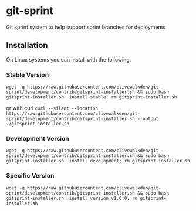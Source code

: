# git-sprint
Git sprint system to help support sprint branches for deployments

## Installation

On Linux systems you can install with the following:

### Stable Version
`wget -q https://raw.githubusercontent.com/clivewalkden/git-sprint/development/contrib/gitsprint-installer.sh && sudo bash gitsprint-installer.sh  install stable; rm gitsprint-installer.sh`

or with curl
`curl --silent --location https://raw.githubusercontent.com/clivewalkden/git-sprint/development/contrib/gitsprint-installer.sh --output ./gitsprint-installer.sh`

### Development Version
`wget -q https://raw.githubusercontent.com/clivewalkden/git-sprint/development/contrib/gitsprint-installer.sh && sudo bash gitsprint-installer.sh  install development; rm gitsprint-installer.sh`

### Specific Version
`wget -q https://raw.githubusercontent.com/clivewalkden/git-sprint/development/contrib/gitsprint-installer.sh && sudo bash gitsprint-installer.sh  install version v1.0.0; rm gitsprint-installer.sh`